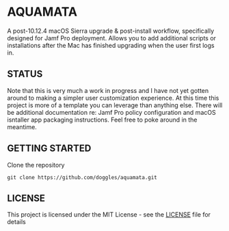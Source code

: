 # AQUAMATA

A post-10.12.4 macOS Sierra upgrade & post-install workflow, specifically designed for Jamf Pro deployment. Allows you to add additional scripts or installations after the Mac has finished upgrading when the user first logs in.

## STATUS

Note that this is very much a work in progress and I have not yet gotten around to making a simpler user customization experience. At this time this project is more of a template you can leverage than anything else. There will be additional documentation re: Jamf Pro policy configuration and macOS isntaller app packaging instructions. Feel free to poke around in the meantime.

## GETTING STARTED

Clone the repository
```
git clone https://github.com/doggles/aquamata.git
```
## LICENSE

This project is licensed under the MIT License - see the [LICENSE](LICENSE) file for details
